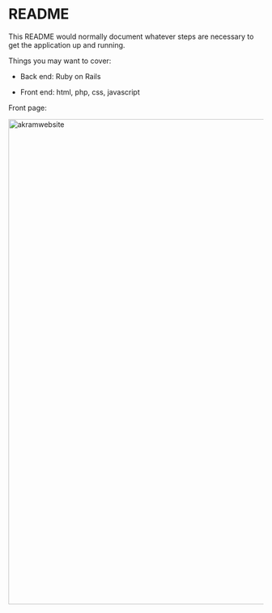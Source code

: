 # README

This README would normally document whatever steps are necessary to get the
application up and running.

Things you may want to cover:

* Back end: Ruby on Rails

* Front end: html, php, css, javascript

Front page: 



<img width="960" alt="akramwebsite" src="https://user-images.githubusercontent.com/33161840/33224248-4b2f5e3c-d135-11e7-9597-947a54e101f0.PNG">

